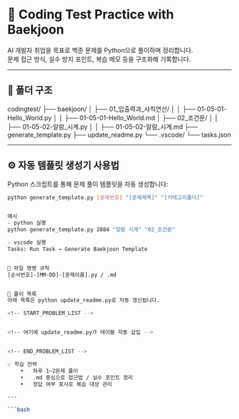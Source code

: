 # 🧠 Coding Test Practice with Baekjoon

AI 개발자 취업을 목표로 백준 문제를 Python으로 풀이하며 정리합니다.  
문제 접근 방식, 실수 방지 포인트, 복습 메모 등을 구조화해 기록합니다.

---

## 📁 폴더 구조

codingtest/
├── baekjoon/
│   ├── 01_입출력과_사칙연산/
│   │   ├── 01-05-01-Hello_World.py
│   │   ├── 01-05-01-Hello_World.md
│   ├── 02_조건문/
│   │   ├── 01-05-02-알람_시계.py
│   │   ├── 01-05-02-알람_시계.md
├── generate_template.py
├── update_readme.py
└── .vscode/
└── tasks.json

---

## ⚙️ 자동 템플릿 생성기 사용법

Python 스크립트를 통해 문제 풀이 템플릿을 자동 생성합니다:

```bash
python generate_template.py [문제번호] "[문제제목]" "[카테고리폴더]"


예시 
- python 실행
python generate_template.py 2884 "알람 시계" "02_조건문"

- vscode 실행
Tasks: Run Task → Generate Baekjoon Template


📌 파일 명명 규칙
[순서번호]-[MM-DD]-[문제이름].py / .md


📌 풀이 목록
아래 목록은 python update_readme.py로 자동 갱신됩니다.

<!-- START_PROBLEM_LIST -->


<!-- 여기에 update_readme.py가 테이블 자동 삽입 -->


<!-- END_PROBLEM_LIST -->

💡 학습 전략
	•	하루 1~2문제 풀이
	•	.md 중심으로 접근법 / 실수 포인트 정리
	•	정답 여부 표시로 복습 대상 관리

---

```bash